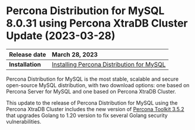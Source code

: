 # Percona Distribution for MySQL 8.0.31 using Percona XtraDB Cluster Update (2023-03-28)

| Release date    | March 28, 2023   |
| :-------------- | :--------------- |
|**Installation** | [Installing Percona Distribution for MySQL](installing.md)|

Percona Distribution for MySQL is the most stable, scalable and secure open-source MySQL distribution, with two download options: one based on Percona Server for MySQL and one based on Percona XtraDB Cluster.

This update to the release of Percona Distribution for MySQL using the Percona XtraDB Cluster includes the new version of [Percona Toolkit 3.5.2](https://docs.percona.com/percona-toolkit/release_notes.html#v3-5-2-released-2023-03-28) that upgrades Golang to 1.20 version to fix several Golang security vulnerabilities.